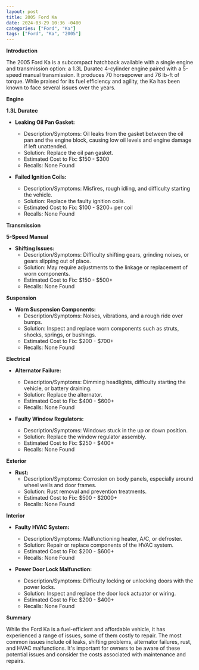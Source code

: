 ```yaml
---
layout: post
title: 2005 Ford Ka
date: 2024-03-29 10:36 -0400
categories: ["Ford", "Ka"]
tags: ["Ford", "Ka", "2005"]
---
```

**Introduction**

The 2005 Ford Ka is a subcompact hatchback available with a single engine and transmission option: a 1.3L Duratec 4-cylinder engine paired with a 5-speed manual transmission. It produces 70 horsepower and 76 lb-ft of torque. While praised for its fuel efficiency and agility, the Ka has been known to face several issues over the years.

**Engine**

**1.3L Duratec**

* **Leaking Oil Pan Gasket:**
    * Description/Symptoms: Oil leaks from the gasket between the oil pan and the engine block, causing low oil levels and engine damage if left unattended.
    * Solution: Replace the oil pan gasket.
    * Estimated Cost to Fix: $150 - $300
    * Recalls: None Found

* **Failed Ignition Coils:**
    * Description/Symptoms: Misfires, rough idling, and difficulty starting the vehicle.
    * Solution: Replace the faulty ignition coils.
    * Estimated Cost to Fix: $100 - $200+ per coil
    * Recalls: None Found

**Transmission**

**5-Speed Manual**

* **Shifting Issues:**
    * Description/Symptoms: Difficulty shifting gears, grinding noises, or gears slipping out of place.
    * Solution: May require adjustments to the linkage or replacement of worn components.
    * Estimated Cost to Fix: $150 - $500+
    * Recalls: None Found

**Suspension**

* **Worn Suspension Components:**
    * Description/Symptoms: Noises, vibrations, and a rough ride over bumps.
    * Solution: Inspect and replace worn components such as struts, shocks, springs, or bushings.
    * Estimated Cost to Fix: $200 - $700+
    * Recalls: None Found

**Electrical**

* **Alternator Failure:**
    * Description/Symptoms: Dimming headlights, difficulty starting the vehicle, or battery draining.
    * Solution: Replace the alternator.
    * Estimated Cost to Fix: $400 - $600+
    * Recalls: None Found

* **Faulty Window Regulators:**
    * Description/Symptoms: Windows stuck in the up or down position.
    * Solution: Replace the window regulator assembly.
    * Estimated Cost to Fix: $250 - $400+
    * Recalls: None Found

**Exterior**

* **Rust:**
    * Description/Symptoms: Corrosion on body panels, especially around wheel wells and door frames.
    * Solution: Rust removal and prevention treatments.
    * Estimated Cost to Fix: $500 - $2000+
    * Recalls: None Found

**Interior**

* **Faulty HVAC System:**
    * Description/Symptoms: Malfunctioning heater, A/C, or defroster.
    * Solution: Repair or replace components of the HVAC system.
    * Estimated Cost to Fix: $200 - $600+
    * Recalls: None Found

* **Power Door Lock Malfunction:**
    * Description/Symptoms: Difficulty locking or unlocking doors with the power locks.
    * Solution: Inspect and replace the door lock actuator or wiring.
    * Estimated Cost to Fix: $200 - $400+
    * Recalls: None Found

**Summary**

While the Ford Ka is a fuel-efficient and affordable vehicle, it has experienced a range of issues, some of them costly to repair. The most common issues include oil leaks, shifting problems, alternator failures, rust, and HVAC malfunctions. It's important for owners to be aware of these potential issues and consider the costs associated with maintenance and repairs.
